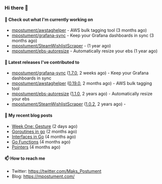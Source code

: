 ### Hi there 👋

#### 👷 Check out what I'm currently working on

- [mpostument/awstaghelper](https://github.com/mpostument/awstaghelper) - AWS bulk tagging tool (3 months ago)
- [mpostument/grafana-sync](https://github.com/mpostument/grafana-sync) - Keep your Grafana dashboards in sync (3 months ago)
- [mpostument/SteamWishlistScraper](https://github.com/mpostument/SteamWishlistScraper) -  (1 year ago)
- [mpostument/ebs-autoresize](https://github.com/mpostument/ebs-autoresize) - Automatically resize your ebs (1 year ago)

#### 🔭 Latest releases I've contributed to

- [mpostument/grafana-sync](https://github.com/mpostument/grafana-sync) ([1.7.0](https://github.com/mpostument/grafana-sync/releases/tag/1.7.0), 2 weeks ago) - Keep your Grafana dashboards in sync
- [mpostument/awstaghelper](https://github.com/mpostument/awstaghelper) ([0.19.0](https://github.com/mpostument/awstaghelper/releases/tag/0.19.0), 2 months ago) - AWS bulk tagging tool
- [mpostument/ebs-autoresize](https://github.com/mpostument/ebs-autoresize) ([1.1.0](https://github.com/mpostument/ebs-autoresize/releases/tag/1.1.0), 2 years ago) - Automatically resize your ebs
- [mpostument/SteamWishlistScraper](https://github.com/mpostument/SteamWishlistScraper) ([1.0.2](https://github.com/mpostument/SteamWishlistScraper/releases/tag/1.0.2), 2 years ago) - 

#### 📜 My recent blog posts

- [Week One: Gesture](https://mpostument.com/drawing/gesture/week_one_gesture/) (2 days ago)
- [Goroutines in go](https://mpostument.com/programming/golang/basics/go-routines/) (2 months ago)
- [Interfaces in Go](https://mpostument.com/programming/golang/basics/go-interfaces/) (4 months ago)
- [Go Functions](https://mpostument.com/programming/golang/basics/go-functions/) (4 months ago)
- [Pointers](https://mpostument.com/programming/golang/basics/go-pointers/) (4 months ago)

#### 📫 How to reach me

- Twitter: https://twitter.com/Maks_Postument
- Blog: https://mpostument.com/
